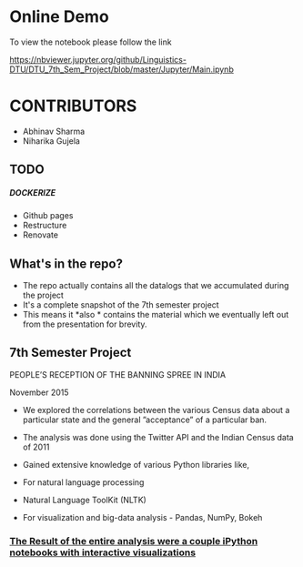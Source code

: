 # Online Demo

To view the notebook please follow the link

https://nbviewer.jupyter.org/github/Linguistics-DTU/DTU_7th_Sem_Project/blob/master/Jupyter/Main.ipynb


# CONTRIBUTORS

- Abhinav Sharma
- Niharika Gujela


## TODO
##### DOCKERIZE
- Github pages
- Restructure
- Renovate


## What's in the repo?

- The repo actually contains all the datalogs that we accumulated during the project
- It's a complete snapshot of the 7th semester project
- This means it *also * contains the material which we eventually left out from the presentation for brevity.

## 7th Semester Project

PEOPLE’S RECEPTION OF THE BANNING SPREE IN INDIA

November 2015

* We explored the correlations between the various Census data about a particular state and the general ”acceptance” of a particular ban.

* The analysis was done using the Twitter API and the Indian Census data of 2011

* Gained extensive knowledge of various Python libraries like,

- For natural language processing 

- Natural Language ToolKit (NLTK)

- For visualization and big-data analysis - Pandas, NumPy, Bokeh

### [The Result of the entire analysis were a couple iPython notebooks with interactive visualizations](https://github.com/Linguistics-DTU/DTU_7th_Sem_Project/blob/master/Jupyter/Main.ipynb)
